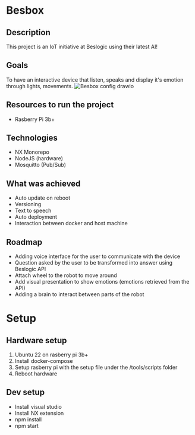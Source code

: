 # Besbox
## Description
This project is an IoT initiative at Beslogic using their latest AI!



## Goals
To have an interactive device that listen, speaks and display it's emotion through lights, movements.
![Besbox config drawio](https://user-images.githubusercontent.com/22083907/194387513-a4c23393-8def-45fa-96ed-5c4c75b2499e.png)

## Resources to run the project

- Rasberry Pi 3b+

## Technologies
- NX Monorepo
- NodeJS (hardware)
- Mosquitto (Pub/Sub)

## What was achieved
- Auto update on reboot
- Versioning
- Text to speech
- Auto deployment
- Interaction between docker and host machine

## Roadmap
- Adding voice interface for the user to communicate with the device
- Question asked by the user to be transformed into answer using Beslogic API
- Attach wheel to the robot to move around
- Add visual presentation to show emotions (emotions retrieved from the API)
- Adding a brain to interact between parts of the robot

# Setup
## Hardware setup
1. Ubuntu 22 on rasberry pi 3b+
2. Install docker-compose
3. Setup rasberry pi with the setup file under the /tools/scripts folder
4. Reboot hardware

## Dev setup
- Install visual studio
- Install NX extension
- npm install
- npm start
